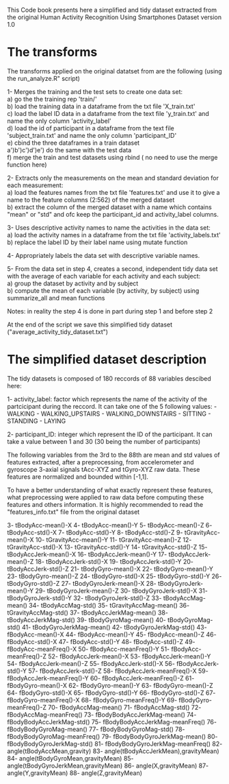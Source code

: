 This Code book presents here a simplified and tidy dataset extracted from the original Human Activity Recognition Using Smartphones Dataset version 1.0 

The transforms
==============
The transforms applied on the original datatset from are the following (using the run_analyze.R" script)


1- Merges the training and the test sets to create one data set:  
   a) go the the training rep 'train/'  
   b) load the training data in a dataframe from the txt file 'X_train.txt'  
   c) load the label ID data in a dataframe from  the text file 'y_train.txt' and name the only column 'activity_label'  
   d) load the id of participant in a dataframe from the text file 'subject_train.txt' and name the only column 'participant_ID'  
   e) cbind the three dataframes in a train dataset  
   a')b')c')d')e') do the same with the test data  
   f) merge the train and test datasets using rbind ( no need to use the merge function here)  


2- Extracts only the measurements on the mean and standard deviation for each measurement:  
   a) load the features names from the txt file 'features.txt' and use it to give a name to the feature columns (2:562) of the merged dataset  
   b) extract the column of the merged dataset with a name which contains "mean" or "std" and ofc keep the participant_id and activity_label columns.   
   
   
3- Uses descriptive activity names to name the activities in the data set:  
   a) load the activity names in a dataframe from the txt file 'activity_labels.txt'  
   b) replace the label ID by their label name using mutate function  
   
4- Appropriately labels the data set with descriptive variable names.

5- From the data set in step 4, creates a second, independent tidy data set with the average of each variable for each activity and each subject:  
   a) group the dataset by activity and by subject  
   b) compute the mean of each variable (by activity, by subject) using summarize_all and mean functions  

Notes: in reality the step 4 is done in part during step 1 and before step 2

At the end of the script we save this simplified tidy dataset ("average_activity_tidy_dataset.txt")


The simplified dataset description
==================================
The tidy datasets is composed of 180 reccords of 88 variables descibed here:

1- activity_label: factor which represents the name of the activity of the partcicipant during the reccord. It can take one of the 5 following values:
				- WALKING
				- WALKING_UPSTAIRS
				- WALKING_DOWNSTAIRS
				- SITTING
				- STANDING
				- LAYING

2- participant_ID: integer which represent the ID of the participant. It can take a value between 1 and 30 (30 being the number of participants)



The following variables from the 3rd to the 88th are mean and std values of features extracted, after a preprocessing, from accelerometer and gyroscope 3-axial signals tAcc-XYZ and tGyro-XYZ raw data.
These features are normalized and bounded within [-1,1].

To have a better understanding of what exactly represent these features, what preprocessing were applied to raw data before computing these features and others information. It is highly recommended to read the "features_info.txt" file from the original dataset

 
3- tBodyAcc-mean()-X
4- tBodyAcc-mean()-Y
5- tBodyAcc-mean()-Z
6- tBodyAcc-std()-X
7- tBodyAcc-std()-Y
8- tBodyAcc-std()-Z
9- tGravityAcc-mean()-X
10- tGravityAcc-mean()-Y
11- tGravityAcc-mean()-Z
12- tGravityAcc-std()-X
13- tGravityAcc-std()-Y
14- tGravityAcc-std()-Z
15- tBodyAccJerk-mean()-X
16- tBodyAccJerk-mean()-Y
17- tBodyAccJerk-mean()-Z
18- tBodyAccJerk-std()-X
19- tBodyAccJerk-std()-Y
20- tBodyAccJerk-std()-Z
21- tBodyGyro-mean()-X
22- tBodyGyro-mean()-Y
23- tBodyGyro-mean()-Z
24- tBodyGyro-std()-X
25- tBodyGyro-std()-Y
26- tBodyGyro-std()-Z
27- tBodyGyroJerk-mean()-X
28- tBodyGyroJerk-mean()-Y
29- tBodyGyroJerk-mean()-Z
30- tBodyGyroJerk-std()-X
31- tBodyGyroJerk-std()-Y
32- tBodyGyroJerk-std()-Z
33- tBodyAccMag-mean()
34- tBodyAccMag-std()
35- tGravityAccMag-mean()
36- tGravityAccMag-std()
37- tBodyAccJerkMag-mean()
38- tBodyAccJerkMag-std()
39- tBodyGyroMag-mean()
40- tBodyGyroMag-std()
41- tBodyGyroJerkMag-mean()
42- tBodyGyroJerkMag-std()
43- fBodyAcc-mean()-X
44- fBodyAcc-mean()-Y
45- fBodyAcc-mean()-Z
46- fBodyAcc-std()-X
47- fBodyAcc-std()-Y
48- fBodyAcc-std()-Z
49- fBodyAcc-meanFreq()-X
50- fBodyAcc-meanFreq()-Y
51- fBodyAcc-meanFreq()-Z
52- fBodyAccJerk-mean()-X
53- fBodyAccJerk-mean()-Y
54- fBodyAccJerk-mean()-Z
55- fBodyAccJerk-std()-X
56- fBodyAccJerk-std()-Y
57- fBodyAccJerk-std()-Z
58- fBodyAccJerk-meanFreq()-X
59- fBodyAccJerk-meanFreq()-Y
60- fBodyAccJerk-meanFreq()-Z
61- fBodyGyro-mean()-X
62- fBodyGyro-mean()-Y
63- fBodyGyro-mean()-Z
64- fBodyGyro-std()-X
65- fBodyGyro-std()-Y
66- fBodyGyro-std()-Z
67- fBodyGyro-meanFreq()-X
68- fBodyGyro-meanFreq()-Y
69- fBodyGyro-meanFreq()-Z
70- fBodyAccMag-mean()
71- fBodyAccMag-std()
72- fBodyAccMag-meanFreq()
73- fBodyBodyAccJerkMag-mean()
74- fBodyBodyAccJerkMag-std()
75- fBodyBodyAccJerkMag-meanFreq()
76- fBodyBodyGyroMag-mean()
77- fBodyBodyGyroMag-std()
78- fBodyBodyGyroMag-meanFreq()
79- fBodyBodyGyroJerkMag-mean()
80- fBodyBodyGyroJerkMag-std()
81- fBodyBodyGyroJerkMag-meanFreq()
82- angle(tBodyAccMean,gravity)
83- angle(tBodyAccJerkMean),gravityMean)
84- angle(tBodyGyroMean,gravityMean)
85- angle(tBodyGyroJerkMean,gravityMean)
86- angle(X,gravityMean)
87- angle(Y,gravityMean)
88- angle(Z,gravityMean)
 
